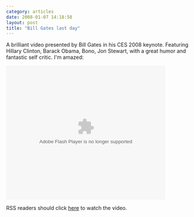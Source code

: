 ```yaml
---
category: articles
date: 2008-01-07 14:18:58
layout: post
title: "Bill Gates last day"
---
```


<p>A brilliant video presented by Bill Gates in his CES 2008 keynote. Featuring Hillary Clinton, Barack Obama, Bono, Jon Stewart, with a great humor and fantastic self critic. I'm amazed:</p><embed src="http://images.video.msn.com/flash/soapbox1_1.swf" quality="high" width="432" height="364" base="http://images.video.msn.com/" name="msn_soapbox" type="application/x-shockwave-flash" allowFullScreen="true" pluginspage="http://macromedia.com/go/getflashplayer" flashvars="c=v&v=be9075bb-df0a-41c9-8d86-7ded46627e26&ifs=true&fr=shared&mkt=en-US"></embed><p>RSS readers should click <a href="//joaobordalo.com/">here</a> to watch the video.</p>
